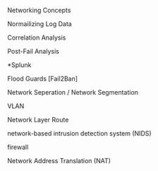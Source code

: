 Networking Concepts


Normailizing Log Data 

Correlation Analysis 

Post-Fail Analysis 

*Splunk

Flood Guards [Fail2Ban]

Network Seperation / Network Segmentation

VLAN

Network Layer Route 

network-based intrusion detection system (NIDS)

firewall

Network Address Translation (NAT)
